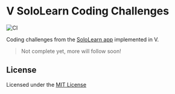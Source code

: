 # V SoloLearn Coding Challenges

![CI][ci-master]

Coding challenges from the [SoloLearn app][sololearn] implemented in V.
> Not complete yet, more will follow soon!


## License

Licensed under the [MIT License](LICENSE.md)


<!-- Links -->
[ci-master]: https://github.com/Serkonda/v-sololearn-coding-challenges/workflows/CI/badge.svg?branch=master
[sololearn]: https://www.sololearn.com
